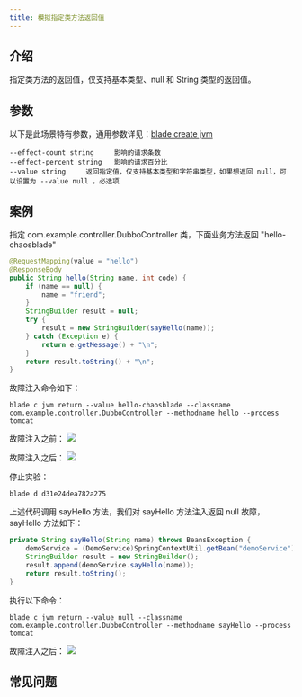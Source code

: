 ```yaml
---
title: 模拟指定类方法返回值
---
```


## 介绍

指定类方法的返回值，仅支持基本类型、null 和 String 类型的返回值。

## 参数

以下是此场景特有参数，通用参数详见：[blade create jvm](blade_create_jvm.md)

```
--effect-count string     影响的请求条数
--effect-percent string   影响的请求百分比
--value string     返回指定值，仅支持基本类型和字符串类型，如果想返回 null，可以设置为 --value null 。必选项
```

## 案例

指定 com.example.controller.DubboController 类，下面业务方法返回 "hello-chaosblade"

```java
@RequestMapping(value = "hello")
@ResponseBody
public String hello(String name, int code) {
    if (name == null) {
        name = "friend";
    }
    StringBuilder result = null;
    try {
        result = new StringBuilder(sayHello(name));
    } catch (Exception e) {
        return e.getMessage() + "\n";
    }
    return result.toString() + "\n";
}
```

故障注入命令如下：

```
blade c jvm return --value hello-chaosblade --classname com.example.controller.DubboController --methodname hello --process tomcat
```

故障注入之前：
![](/img/doc-image/15758728222521/15758791534572.jpg)

故障注入之后：
![](/img/doc-image/15758728222521/15758792025977.jpg)

停止实验：

```
blade d d31e24dea782a275
```

上述代码调用 sayHello 方法，我们对 sayHello 方法注入返回 null 故障，sayHello 方法如下：

```java
private String sayHello(String name) throws BeansException {
    demoService = (DemoService)SpringContextUtil.getBean("demoService");
    StringBuilder result = new StringBuilder();
    result.append(demoService.sayHello(name));
    return result.toString();
}
```

执行以下命令：

```
blade c jvm return --value null --classname com.example.controller.DubboController --methodname sayHello --process tomcat
```

故障注入之后：
![](/img/doc-image/15758728222521/15758793979757.jpg)

## 常见问题
